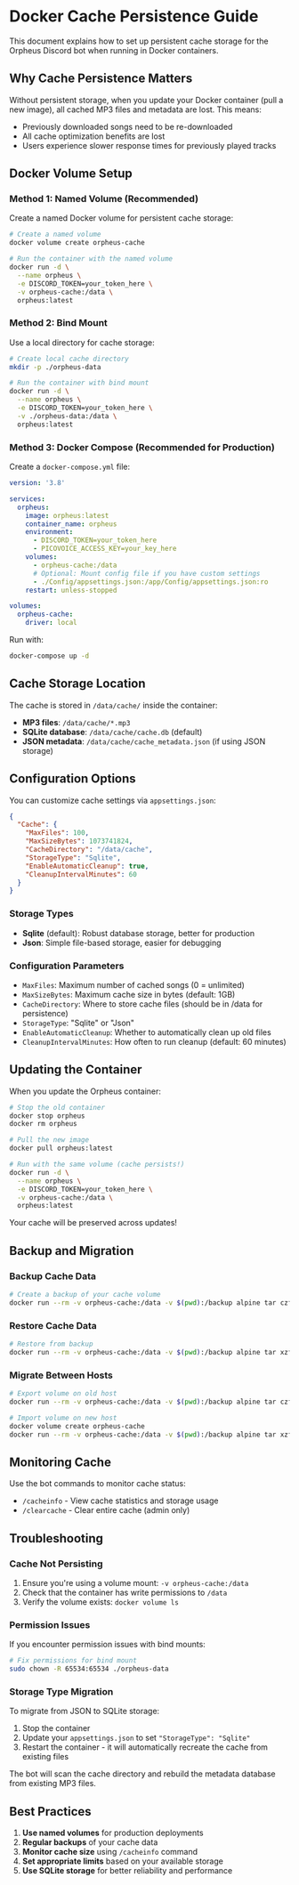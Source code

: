 # Docker Cache Persistence Guide

This document explains how to set up persistent cache storage for the Orpheus Discord bot when running in Docker containers.

## Why Cache Persistence Matters

Without persistent storage, when you update your Docker container (pull a new image), all cached MP3 files and metadata are lost. This means:
- Previously downloaded songs need to be re-downloaded
- All cache optimization benefits are lost
- Users experience slower response times for previously played tracks

## Docker Volume Setup

### Method 1: Named Volume (Recommended)

Create a named Docker volume for persistent cache storage:

```bash
# Create a named volume
docker volume create orpheus-cache

# Run the container with the named volume
docker run -d \
  --name orpheus \
  -e DISCORD_TOKEN=your_token_here \
  -v orpheus-cache:/data \
  orpheus:latest
```

### Method 2: Bind Mount

Use a local directory for cache storage:

```bash
# Create local cache directory
mkdir -p ./orpheus-data

# Run the container with bind mount
docker run -d \
  --name orpheus \
  -e DISCORD_TOKEN=your_token_here \
  -v ./orpheus-data:/data \
  orpheus:latest
```

### Method 3: Docker Compose (Recommended for Production)

Create a `docker-compose.yml` file:

```yaml
version: '3.8'

services:
  orpheus:
    image: orpheus:latest
    container_name: orpheus
    environment:
      - DISCORD_TOKEN=your_token_here
      - PICOVOICE_ACCESS_KEY=your_key_here
    volumes:
      - orpheus-cache:/data
      # Optional: Mount config file if you have custom settings
      - ./Config/appsettings.json:/app/Config/appsettings.json:ro
    restart: unless-stopped

volumes:
  orpheus-cache:
    driver: local
```

Run with:
```bash
docker-compose up -d
```

## Cache Storage Location

The cache is stored in `/data/cache/` inside the container:
- **MP3 files**: `/data/cache/*.mp3`
- **SQLite database**: `/data/cache/cache.db` (default)
- **JSON metadata**: `/data/cache/cache_metadata.json` (if using JSON storage)

## Configuration Options

You can customize cache settings via `appsettings.json`:

```json
{
  "Cache": {
    "MaxFiles": 100,
    "MaxSizeBytes": 1073741824,
    "CacheDirectory": "/data/cache",
    "StorageType": "Sqlite",
    "EnableAutomaticCleanup": true,
    "CleanupIntervalMinutes": 60
  }
}
```

### Storage Types

- **Sqlite** (default): Robust database storage, better for production
- **Json**: Simple file-based storage, easier for debugging

### Configuration Parameters

- `MaxFiles`: Maximum number of cached songs (0 = unlimited)
- `MaxSizeBytes`: Maximum cache size in bytes (default: 1GB)
- `CacheDirectory`: Where to store cache files (should be in /data for persistence)
- `StorageType`: "Sqlite" or "Json"
- `EnableAutomaticCleanup`: Whether to automatically clean up old files
- `CleanupIntervalMinutes`: How often to run cleanup (default: 60 minutes)

## Updating the Container

When you update the Orpheus container:

```bash
# Stop the old container
docker stop orpheus
docker rm orpheus

# Pull the new image
docker pull orpheus:latest

# Run with the same volume (cache persists!)
docker run -d \
  --name orpheus \
  -e DISCORD_TOKEN=your_token_here \
  -v orpheus-cache:/data \
  orpheus:latest
```

Your cache will be preserved across updates!

## Backup and Migration

### Backup Cache Data

```bash
# Create a backup of your cache volume
docker run --rm -v orpheus-cache:/data -v $(pwd):/backup alpine tar czf /backup/orpheus-cache-backup.tar.gz -C /data .
```

### Restore Cache Data

```bash
# Restore from backup
docker run --rm -v orpheus-cache:/data -v $(pwd):/backup alpine tar xzf /backup/orpheus-cache-backup.tar.gz -C /data
```

### Migrate Between Hosts

```bash
# Export volume on old host
docker run --rm -v orpheus-cache:/data -v $(pwd):/backup alpine tar czf /backup/cache.tar.gz -C /data .

# Import volume on new host  
docker volume create orpheus-cache
docker run --rm -v orpheus-cache:/data -v $(pwd):/backup alpine tar xzf /backup/cache.tar.gz -C /data
```

## Monitoring Cache

Use the bot commands to monitor cache status:

- `/cacheinfo` - View cache statistics and storage usage
- `/clearcache` - Clear entire cache (admin only)

## Troubleshooting

### Cache Not Persisting

1. Ensure you're using a volume mount: `-v orpheus-cache:/data`
2. Check that the container has write permissions to `/data`
3. Verify the volume exists: `docker volume ls`

### Permission Issues

If you encounter permission issues with bind mounts:

```bash
# Fix permissions for bind mount
sudo chown -R 65534:65534 ./orpheus-data
```

### Storage Type Migration

To migrate from JSON to SQLite storage:

1. Stop the container
2. Update your `appsettings.json` to set `"StorageType": "Sqlite"`
3. Restart the container - it will automatically recreate the cache from existing files

The bot will scan the cache directory and rebuild the metadata database from existing MP3 files.

## Best Practices

1. **Use named volumes** for production deployments
2. **Regular backups** of your cache data
3. **Monitor cache size** using `/cacheinfo` command
4. **Set appropriate limits** based on your available storage
5. **Use SQLite storage** for better reliability and performance